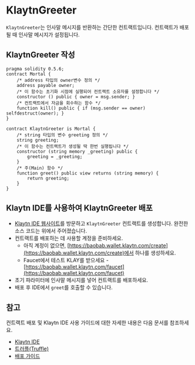 # KlaytnGreeter <a id="klaytngreeter"></a>

`KlaytnGreeter`는 인사말 메시지를 반환하는 간단한 컨트랙트입니다. 컨트랙트가 배포될 때 인사말 메시지가 설정됩니다.

## KlaytnGreeter 작성 <a id="writing-klaytngreeter"></a>

```text
pragma solidity 0.5.6;
contract Mortal {
    /* address 타입의 owner변수 정의 */
    address payable owner;
    /* 이 함수는 초기화 시점에 실행되어 컨트랙트 소유자를 설정합니다 */
    constructor () public { owner = msg.sender; }
    /* 컨트랙트에서 자금을 회수하는 함수 */
    function kill() public { if (msg.sender == owner) selfdestruct(owner); }
}

contract KlaytnGreeter is Mortal {
    /* string 타입의 변수 greeting 정의 */
    string greeting;
    /* 이 함수는 컨트랙트가 생성될 딱 한번 실행됩니다 */
    constructor (string memory _greeting) public {
        greeting = _greeting;
    }
    /* 주(Main) 함수 */
    function greet() public view returns (string memory) {
        return greeting;
    }
}
```

## Klaytn IDE를 사용하여 KlaytnGreeter 배포 <a id="deploying-klaytngreeter-using-klaytn-ide"></a>

* [Klaytn IDE 웹사이트](https://ide.klaytn.com)를 방문하고 `KlaytnGreeter` 컨트랙트를 생성합니다. 완전한 소스 코드는 위에서 주어졌습니다.
* 컨트랙트를 배포하는 데 사용할 계정을 준비하세요.
  * 아직 계정이 없으면, [https://baobab.wallet.klaytn.com/create](https://baobab.wallet.klaytn.com/create)에서 하나를 생성하세요.
  * Faucet에서 테스트 KLAY를 받으세요 - [https://baobab.wallet.klaytn.com/faucet](https://baobab.wallet.klaytn.com/faucet)
* 초기 파라미터에 인사말 메시지를 넣어 컨트랙트를 배포하세요.
* 배포 후 IDE에서 `greet`를 호출할 수 있습니다.

## 참고 <a id="references"></a>

컨트랙트 배포 및 Klaytn IDE 사용 가이드에 대한 자세한 내용은 다음 문서를 참조하세요.

* [Klaytn IDE](../ide-and-tools/README.md#klaytn-ide)
* [트러플(Truffle)](../ide-and-tools/README.md#truffle)
* [배포 가이드](../deploy-guide.md)



